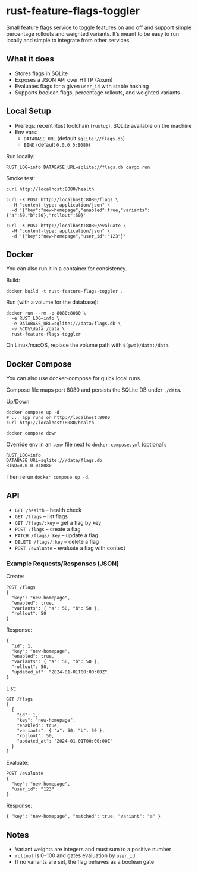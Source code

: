 ﻿# rust-feature-flags-toggler

Small feature flags service to toggle features on and off and support simple percentage rollouts and weighted variants. It’s meant to be easy to run locally and simple to integrate from other services.

## What it does
- Stores flags in SQLite
- Exposes a JSON API over HTTP (Axum)
- Evaluates flags for a given `user_id` with stable hashing
- Supports boolean flags, percentage rollouts, and weighted variants

## Local Setup
- Prereqs: recent Rust toolchain (`rustup`), SQLite available on the machine
- Env vars:
  - `DATABASE_URL` (default `sqlite://flags.db`)
  - `BIND` (default `0.0.0.0:8080`)

Run locally:
```
RUST_LOG=info DATABASE_URL=sqlite://flags.db cargo run
```

Smoke test:
```
curl http://localhost:8080/health

curl -X POST http://localhost:8080/flags \
  -H "content-type: application/json" \
  -d '{"key":"new-homepage","enabled":true,"variants":{"a":50,"b":50},"rollout":50}'

curl -X POST http://localhost:8080/evaluate \
  -H "content-type: application/json" \
  -d '{"key":"new-homepage","user_id":"123"}'
```

## Docker
You can also run it in a container for consistency.

Build:
```
docker build -t rust-feature-flags-toggler .
```

Run (with a volume for the database):
```
docker run --rm -p 8080:8080 \
  -e RUST_LOG=info \
  -e DATABASE_URL=sqlite:///data/flags.db \
  -v %CD%\data:/data \
  rust-feature-flags-toggler
```
On Linux/macOS, replace the volume path with `$(pwd)/data:/data`.

## Docker Compose
You can also use docker-compose for quick local runs.

Compose file maps port 8080 and persists the SQLite DB under `./data`.

Up/Down:
```
docker compose up -d
# ... app runs on http://localhost:8080
curl http://localhost:8080/health

docker compose down
```

Override env in an `.env` file next to `docker-compose.yml` (optional):
```
RUST_LOG=info
DATABASE_URL=sqlite:///data/flags.db
BIND=0.0.0.0:8080
```
Then rerun `docker compose up -d`.


## API
- `GET /health` – health check
- `GET /flags` – list flags
- `GET /flags/:key` – get a flag by key
- `POST /flags` – create a flag
- `PATCH /flags/:key` – update a flag
- `DELETE /flags/:key` – delete a flag
- `POST /evaluate` – evaluate a flag with context

### Example Requests/Responses (JSON)

Create:
```
POST /flags
{
  "key": "new-homepage",
  "enabled": true,
  "variants": { "a": 50, "b": 50 },
  "rollout": 50
}
```
Response:
```
{
  "id": 1,
  "key": "new-homepage",
  "enabled": true,
  "variants": { "a": 50, "b": 50 },
  "rollout": 50,
  "updated_at": "2024-01-01T00:00:00Z"
}
```

List:
```
GET /flags
[
  {
    "id": 1,
    "key": "new-homepage",
    "enabled": true,
    "variants": { "a": 50, "b": 50 },
    "rollout": 50,
    "updated_at": "2024-01-01T00:00:00Z"
  }
]
```

Evaluate:
```
POST /evaluate
{
  "key": "new-homepage",
  "user_id": "123"
}
```
Response:
```
{ "key": "new-homepage", "matched": true, "variant": "a" }
```

## Notes
- Variant weights are integers and must sum to a positive number
- `rollout` is 0–100 and gates evaluation by `user_id`
- If no variants are set, the flag behaves as a boolean gate
